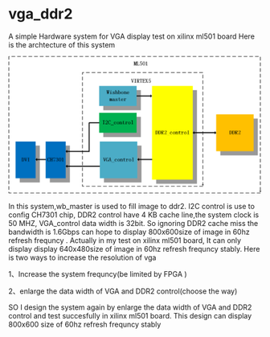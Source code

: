 # vga_ddr2
A simple Hardware system for VGA display test on xilinx ml501 board
Here is the archtecture of this system

![image](https://github.com/lx324310/vga_ddr2/blob/master/doc/vga_ddr2.png)

In this system,wb_master is used to fill image to ddr2. I2C control is use to config CH7301 chip, DDR2 control have 4 KB cache line,the system clock is 50 MHZ, VGA_control data width is 32bit. So ignoring DDR2 cache miss 
the bandwidth is 1.6Gbps can hope to display 800x600size of image in 60hz  refresh frequncy . Actually in my test on xilinx ml501 board, It can only display
display 640x480size of image in 60hz refresh frequncy stably.
Here is two ways to increase the resolution of vga

1、Increase the system frequncy(be limited by FPGA )

2、enlarge the data width of VGA and DDR2 control(choose the way)

SO I design the system again by enlarge the data width of VGA and DDR2 control and test succesfully in xilinx ml501 board.
This design can display 800x600 size of 60hz refresh frequncy stably
